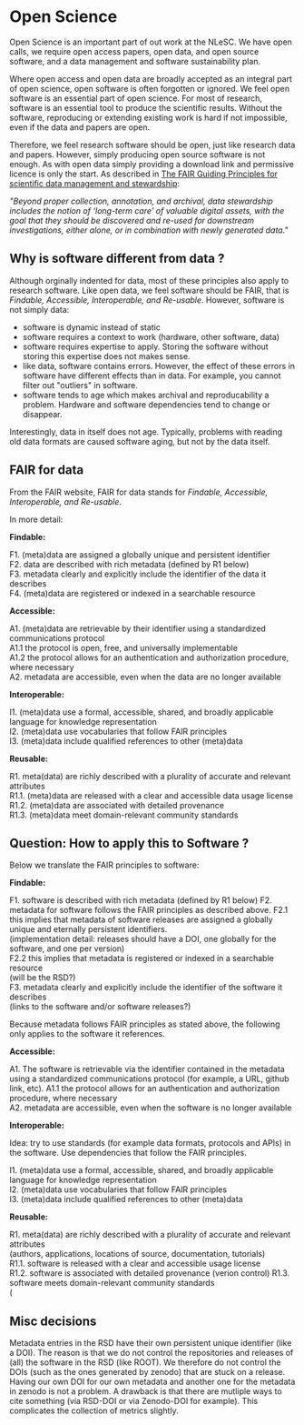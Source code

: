 # Open Science 

Open Science is an important part of out work at the NLeSC. We have open calls, we require open access papers, open data, and open source software, and a data management and software sustainability plan.

Where open access and open data are broadly accepted as an integral part of open science, open software is often forgotten or ignored. We feel open software is an essential part of open science. For most of research, software is an essential tool to produce the scientific results. Without the software, reproducing or extending existing work is hard if not impossible, even if the data and papers are open. 

Therefore, we feel research software should be open, just like research data and papers. However, simply producing open source software is not enough. As with open data simply providing a download link and permissive licence is only the start. As described in [The FAIR Guiding Principles for scientific data management and stewardship](https://www.nature.com/articles/sdata201618): 

_"Beyond proper collection, annotation, and archival, data stewardship includes the notion of ‘long-term care’ of valuable digital assets, with the goal that they should be discovered and re-used for downstream investigations, either alone, or in combination with newly generated data."_ 

## Why is software different from data ?

Although orginally indented for data, most of these principles also apply to research software. Like open data, we feel software should be FAIR, that is _Findable, Accessible, Interoperable, and Re-usable_. However, software is not simply data: 

- software is dynamic instead of static
- software requires a context to work (hardware, other software, data)
- software requires expertise to apply. Storing the software without storing this expertise does not makes sense. 
- like data, software contains errors. However, the effect of these errors in software have different effects than in data. For example, you cannot filter out "outliers" in software.
- software tends to age which makes archival and reproducability a problem. Hardware and software dependencies tend to change or disappear. 

Interestingly, data in itself does not age. Typically, problems with reading old data formats are caused software aging, but not by the data itself. 

## FAIR for data

From the FAIR website, FAIR for data stands for _Findable, Accessible, Interoperable, and Re-usable_.

In more detail:

__Findable:__ 

F1. (meta)data are assigned a globally unique and persistent identifier  
F2. data are described with rich metadata (defined by R1 below)  
F3. metadata clearly and explicitly include the identifier of the data it describes  
F4. (meta)data are registered or indexed in a searchable resource  
 
__Accessible:__

A1. (meta)data are retrievable by their identifier using a standardized communications protocol  
A1.1 the protocol is open, free, and universally implementable  
A1.2 the protocol allows for an authentication and authorization procedure, where necessary  
A2. metadata are accessible, even when the data are no longer available  

__Interoperable:__

I1. (meta)data use a formal, accessible, shared, and broadly applicable language for knowledge representation  
I2. (meta)data use vocabularies that follow FAIR principles  
I3. (meta)data include qualified references to other (meta)data  

__Reusable:__

R1. meta(data) are richly described with a plurality of accurate and relevant attributes  
R1.1. (meta)data are released with a clear and accessible data usage license  
R1.2. (meta)data are associated with detailed provenance  
R1.3. (meta)data meet domain-relevant community standards  

## Question: How to apply this to Software ? 

Below we translate the FAIR principles to software:

__Findable:__ 

F1. software is described with rich metadata (defined by R1 below) 
F2. metadata for software follows the FAIR principles as described above.
F2.1 this implies that metadata of software releases are assigned a globally unique and eternally persistent identifiers.  
   (implementation detail: releases should have a DOI, one globally for the software, and one per version)  
F2.2 this implies that metadata is registered or indexed in a searchable resource  
   (will be the RSD?)  
F3. metadata clearly and explicitly include the identifier of the software it describes  
   (links to the software and/or software releases?)  

Because metadata follows FAIR principles as stated above, the following only applies to the software it references. 

__Accessible:__

A1. The software is retrievable via the identifier contained in the metadata using a standardized communications protocol
   (for example, a URL, github link, etc).
A1.1 the protocol allows for an authentication and authorization procedure, where necessary  
A2. metadata are accessible, even when the software is no longer available  

__Interoperable:__

Idea: try to use standards (for example data formats, protocols and APIs) in the software. Use dependencies that follow the FAIR principles. 

I1. (meta)data use a formal, accessible, shared, and broadly applicable language for knowledge representation  
I2. (meta)data use vocabularies that follow FAIR principles  
I3. (meta)data include qualified references to other (meta)data  

__Reusable:__

R1. meta(data) are richly described with a plurality of accurate and relevant attributes  
    (authors, applications, locations of source, documentation, tutorials)   
R1.1. software is released with a clear and accessible usage license  
R1.2. software is associated with detailed provenance 
     (verion control)
R1.3. software meets domain-relevant community standards  
     (

## Misc decisions 

Metadata entries in the RSD have their own persistent unique identifier (like a DOI). The reason is that we do not control the repositories and releases of (all) the software in the RSD (like ROOT). We therefore do not control the DOIs (such as the ones generated by zenodo) that are stuck on a release. Having our own DOI for our own metadata and another one for the metadata in zenodo is not a problem. A drawback is that there are mutliple ways to cite something (via RSD-DOI or via Zenodo-DOI for example). This complicates the collection of metrics slightly. 





